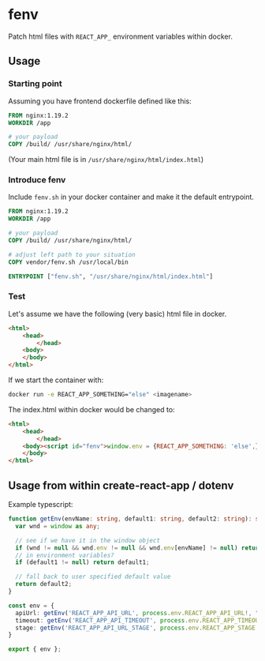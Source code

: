 # fenv

Patch html files with `REACT_APP_` environment variables within docker.

## Usage

### Starting point
Assuming you have frontend dockerfile defined like this:

```Dockerfile
FROM nginx:1.19.2
WORKDIR /app

# your payload
COPY /build/ /usr/share/nginx/html/
```

(Your main html file is in `/usr/share/nginx/html/index.html`)

### Introduce fenv

Include `fenv.sh` in your docker container and make it the default entrypoint.

```Dockerfile
FROM nginx:1.19.2
WORKDIR /app

# your payload
COPY /build/ /usr/share/nginx/html/

# adjust left path to your situation
COPY vendor/fenv.sh /usr/local/bin

ENTRYPOINT ["fenv.sh", "/usr/share/nginx/html/index.html"]
```

### Test

Let's assume we have the following (very basic) html file in docker.

```html
<html>
    <head>
        </head>
    <body>
    </body>
</html>
```

If we start the container with:

```bash
docker run -e REACT_APP_SOMETHING="else" <imagename>
```

The index.html within docker would be changed to:

```html
<html>
    <head>
        </head>
    <body><script id="fenv">window.env = {REACT_APP_SOMETHING: 'else',};</script>
    </body>
</html>
```

## Usage from within create-react-app / dotenv

Example typescript:

```ts
function getEnv(envName: string, default1: string, default2: string): string {
  var wnd = window as any;

  // see if we have it in the window object
  if (wnd != null && wnd.env != null && wnd.env[envName] != null) return wnd.env[envName];
  // in environment variables?
  if (default1 != null) return default1;

  // fall back to user specified default value
  return default2;
}

const env = {
  apiUrl: getEnv('REACT_APP_API_URL', process.env.REACT_APP_API_URL!, ""),
  timeout: getEnv('REACT_APP_API_TIMEOUT', process.env.REACT_APP_TIMEOUT!, "5000"),
  stage: getEnv('REACT_APP_API_URL_STAGE', process.env.REACT_APP_STAGE!, ""),
}

export { env };
```
